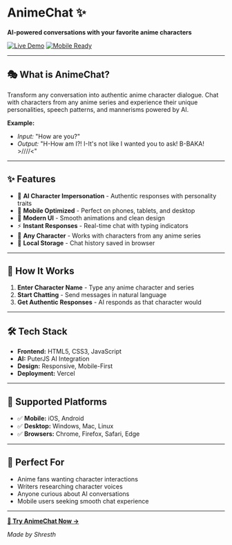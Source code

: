 # AnimeChat ✨

**AI-powered conversations with your favorite anime characters**

[![Live Demo](https://img.shields.io/badge/🌐_Live_Demo-Try_Now-success?style=for-the-badge)](https://anime-chat-olive.vercel.app)
[![Mobile Ready](https://img.shields.io/badge/📱_Mobile-Optimized-blue?style=for-the-badge)](#)

---

## 🎭 What is AnimeChat?

Transform any conversation into authentic anime character dialogue. Chat with characters from any anime series and experience their unique personalities, speech patterns, and mannerisms powered by AI.

**Example:**
- *Input:* "How are you?"
- *Output:* "H-How am I?! I-It's not like I wanted you to ask! B-BAKA! >////<"

---

## ✨ Features

- 🤖 **AI Character Impersonation** - Authentic responses with personality traits
- 📱 **Mobile Optimized** - Perfect on phones, tablets, and desktop
- 🎨 **Modern UI** - Smooth animations and clean design
- ⚡ **Instant Responses** - Real-time chat with typing indicators
- 🔄 **Any Character** - Works with characters from any anime series
- 💾 **Local Storage** - Chat history saved in browser

---

## 🚀 How It Works

1. **Enter Character Name** - Type any anime character and series
2. **Start Chatting** - Send messages in natural language
3. **Get Authentic Responses** - AI responds as that character would

---

## 🛠️ Tech Stack

- **Frontend:** HTML5, CSS3, JavaScript
- **AI:** PuterJS AI Integration
- **Design:** Responsive, Mobile-First
- **Deployment:** Vercel

---

## 📱 Supported Platforms

- ✅ **Mobile:** iOS, Android
- ✅ **Desktop:** Windows, Mac, Linux
- ✅ **Browsers:** Chrome, Firefox, Safari, Edge

---

## 🎯 Perfect For

- Anime fans wanting character interactions
- Writers researching character voices
- Anyone curious about AI conversations
- Mobile users seeking smooth chat experience

---

**[🚀 Try AnimeChat Now →](https://anime-chat-olive.vercel.app)**

*Made by Shresth*
